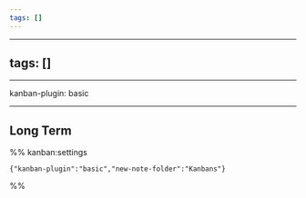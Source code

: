 ```yaml
---
tags: []
---
```


---
tags: []
---

---

kanban-plugin: basic

---

## Long Term





%% kanban:settings
```
{"kanban-plugin":"basic","new-note-folder":"Kanbans"}
```
%%
